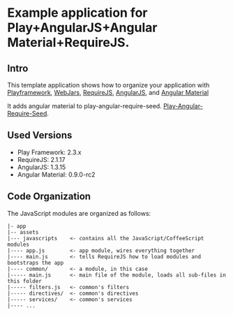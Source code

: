 # Example application for Play+AngularJS+Angular Material+RequireJS.

## Intro

This template application shows how to organize your application with
[Playframework](http://www.playframework.com), [WebJars](http://www.webjars.org),
[RequireJS](http://www.requirejs.org), [AngularJS](http://www.angularjs.org),
and [Angular Material](https://material.angularjs.org)

It adds angular material to play-angular-require-seed.
[Play-Angular-Require-Seed](https://github.com/mariussoutier/play-angular-require-seed).

## Used Versions

* Play Framework: 2.3.x
* RequireJS: 2.1.17
* AngularJS: 1.3.15
* Angular Material: 0.9.0-rc2


## Code Organization

The JavaScript modules are organized as follows:

    |- app
    |-- assets
    |--- javascripts    <- contains all the JavaScript/CoffeeScript modules
    |---- app.js        <- app module, wires everything together
    |---- main.js       <- tells RequireJS how to load modules and bootstraps the app
    |---- common/       <- a module, in this case
    |----- main.js      <- main file of the module, loads all sub-files in this folder
    |----- filters.js   <- common's filters
    |----- directives/  <- common's directives
    |----- services/    <- common's services
    |---- ...